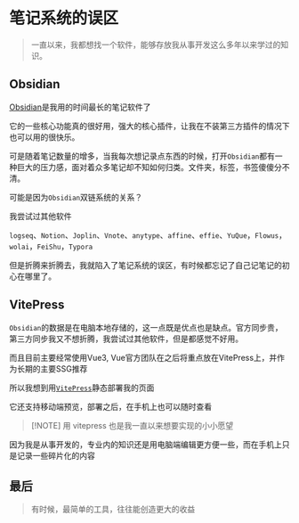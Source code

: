 # 笔记系统的误区

> 一直以来，我都想找一个软件，能够存放我从事开发这么多年以来学过的知识。

## Obsidian

[Obsidian](https://obsidian.md/)是我用的时间最长的笔记软件了

它的一些核心功能真的很好用，强大的核心插件，让我在不装第三方插件的情况下也可以用的很快乐。

可是随着笔记数量的增多，当我每次想记录点东西的时候，打开`Obsidian`都有一种巨大的压力感，面对着众多笔记却不知如何归类。文件夹，标签，书签傻傻分不清。

可能是因为`Obsidian`双链系统的关系？

我尝试过其他软件

`logseq`、`Notion`、`Joplin`、`Vnote`、`anytype`、`affine`、`effie`、`YuQue`，`Flowus`，`wolai`，`FeiShu`，`Typora`

但是折腾来折腾去，我就陷入了笔记系统的误区，有时候都忘记了自己记笔记的初心在哪里了。

## VitePress

`Obsidian`的数据是在电脑本地存储的，这一点既是优点也是缺点。官方同步贵，第三方同步我又不想折腾，我尝试过其他软件，但是都感觉不好用。

而且目前主要经常使用Vue3, Vue官方团队在之后将重点放在VitePress上，并作为长期的主要SSG推荐

所以我想到用[`VitePress`](https://vitepress.dev/zh/)静态部署我的页面

它还支持移动端预览，部署之后，在手机上也可以随时查看

> [!NOTE] 用 vitepress 也是我一直以来想要实现的小小愿望

因为我是从事开发的，专业内的知识还是用电脑端编辑更方便一些，而在手机上只是记录一些碎片化的内容

## 最后

> 有时候，最简单的工具，往往能创造更大的收益